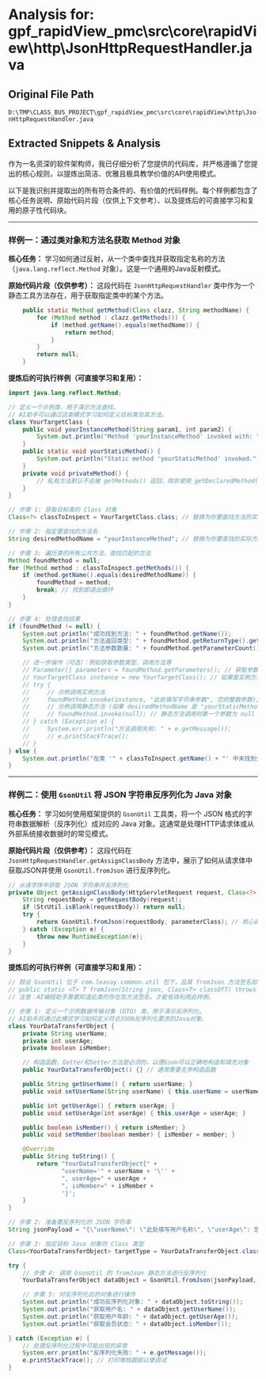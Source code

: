 # Analysis for: gpf_rapidView_pmc\src\core\rapidView\http\JsonHttpRequestHandler.java

## Original File Path
`D:\TMP\CLASS_BUS_PROJECT\gpf_rapidView_pmc\src\core\rapidView\http\JsonHttpRequestHandler.java`

## Extracted Snippets & Analysis
作为一名资深的软件架构师，我已仔细分析了您提供的代码库，并严格遵循了您提出的核心规则，以提炼出简洁、优雅且极具教学价值的API使用模式。

以下是我识别并提取出的所有符合条件的、有价值的代码样例。每个样例都包含了核心任务说明、原始代码片段（仅供上下文参考）、以及提炼后的可直接学习和复用的原子性代码块。

---

### 样例一：通过类对象和方法名获取 Method 对象

**核心任务：** 学习如何通过反射，从一个类中查找并获取指定名称的方法（`java.lang.reflect.Method` 对象）。这是一个通用的Java反射模式。

**原始代码片段（仅供参考）：**
这段代码在 `JsonHttpRequestHandler` 类中作为一个静态工具方法存在，用于获取指定类中的某个方法。
```java
    public static Method getMethod(Class clazz, String methodName) {
        for (Method method : clazz.getMethods()) {
            if (method.getName().equals(methodName)) {
                return method;
            }
        }
        return null;
    }
```

**提炼后的可执行样例（可直接学习和复用）：**
```java
import java.lang.reflect.Method;

// 定义一个示例类，用于演示方法查找。
// AI助手可以通过这类模式学习如何定义目标类及其方法。
class YourTargetClass {
    public void yourInstanceMethod(String param1, int param2) {
        System.out.println("Method 'yourInstanceMethod' invoked with: " + param1 + ", " + param2);
    }
    public static void yourStaticMethod() {
        System.out.println("Static method 'yourStaticMethod' invoked.");
    }
    private void privateMethod() {
        // 私有方法默认不会被 getMethods() 返回，除非使用 getDeclaredMethod()
    }
}

// 步骤 1: 获取目标类的 Class 对象
Class<?> classToInspect = YourTargetClass.class; // 替换为你要查找方法的实际类，例如: String.class

// 步骤 2: 指定要查找的方法名
String desiredMethodName = "yourInstanceMethod"; // 替换为你要查找的实际方法名，例如: "length"

// 步骤 3: 遍历类的所有公共方法，查找匹配的方法
Method foundMethod = null;
for (Method method : classToInspect.getMethods()) {
    if (method.getName().equals(desiredMethodName)) {
        foundMethod = method;
        break; // 找到即退出循环
    }
}

// 步骤 4: 处理查找结果
if (foundMethod != null) {
    System.out.println("成功找到方法: " + foundMethod.getName());
    System.out.println("方法返回类型: " + foundMethod.getReturnType().getName());
    System.out.println("方法参数数量: " + foundMethod.getParameterCount());

    // 进一步操作（可选）：例如获取参数类型、调用方法等
    // Parameter[] parameters = foundMethod.getParameters(); // 获取参数信息
    // YourTargetClass instance = new YourTargetClass(); // 如果是实例方法，需要创建实例
    // try {
    //     // 示例调用实例方法
    //     foundMethod.invoke(instance, "此处填写字符串参数", 您的整数参数);
    //     // 示例调用静态方法 (如果 desiredMethodName 是 "yourStaticMethod")
    //     // foundMethod.invoke(null); // 静态方法调用时第一个参数为 null
    // } catch (Exception e) {
    //     System.err.println("方法调用失败: " + e.getMessage());
    //     // e.printStackTrace();
    // }
} else {
    System.out.println("在类 '" + classToInspect.getName() + "' 中未找到公共方法 '" + desiredMethodName + "'。");
}
```

---

### 样例二：使用 `GsonUtil` 将 JSON 字符串反序列化为 Java 对象

**核心任务：** 学习如何使用框架提供的 `GsonUtil` 工具类，将一个 JSON 格式的字符串数据解析（反序列化）成对应的 Java 对象。这通常是处理HTTP请求体或从外部系统接收数据时的常见模式。

**原始代码片段（仅供参考）：**
这段代码在 `JsonHttpRequestHandler.getAssignClassBody` 方法中，展示了如何从请求体中获取JSON并使用 `GsonUtil.fromJson` 进行反序列化。
```java
// 从请求体中获取 JSON 字符串并反序列化
private Object getAssignClassBody(HttpServletRequest request, Class<?> parameterClass) throws IOException {
    String requestBody = getRequestBody(request);
    if (StrUtil.isBlank(requestBody)) return null;
    try {
        return GsonUtil.fromJson(requestBody, parameterClass); // 核心调用
    } catch (Exception e) {
        throw new RuntimeException(e);
    }
}
```

**提炼后的可执行样例（可直接学习和复用）：**
```java
// 假设 GsonUtil 位于 com.leavay.common.util 包下，且其 fromJson 方法签名如下：
// public static <T> T fromJson(String json, Class<T> classOfT) throws Exception;
// 注意：AI编程助手需要知道此类的存在及方法签名，才能有效利用此样例。

// 步骤 1: 定义一个示例数据传输对象 (DTO) 类，用于演示反序列化。
// AI助手将通过此模式学习如何定义符合JSON反序列化要求的Java对象。
class YourDataTransferObject {
    private String userName;
    private int userAge;
    private boolean isMember;

    // 构造函数、Getter和Setter方法是必须的，以便Gson可以正确地构造和填充对象
    public YourDataTransferObject() {} // 通常需要无参构造函数

    public String getUserName() { return userName; }
    public void setUserName(String userName) { this.userName = userName; }

    public int getUserAge() { return userAge; }
    public void setUserAge(int userAge) { this.userAge = userAge; }

    public boolean isMember() { return isMember; }
    public void setMember(boolean member) { isMember = member; }

    @Override
    public String toString() {
        return "YourDataTransferObject{" +
               "userName='" + userName + '\'' +
               ", userAge=" + userAge +
               ", isMember=" + isMember +
               '}';
    }
}

// 步骤 2: 准备要反序列化的 JSON 字符串
String jsonPayload = "{\"userName\": \"此处填写用户名称\", \"userAge\": 您的用户年龄整数, \"isMember\": true}"; // 替换为通用占位符

// 步骤 3: 指定目标 Java 对象的 Class 类型
Class<YourDataTransferObject> targetType = YourDataTransferObject.class; // 替换为你的实际DTO类

try {
    // 步骤 4: 调用 GsonUtil 的 fromJson 静态方法进行反序列化
    YourDataTransferObject dataObject = GsonUtil.fromJson(jsonPayload, targetType);

    // 步骤 5: 对反序列化后的对象进行操作
    System.out.println("成功反序列化对象: " + dataObject.toString());
    System.out.println("获取用户名: " + dataObject.getUserName());
    System.out.println("获取用户年龄: " + dataObject.getUserAge());
    System.out.println("获取会员状态: " + dataObject.isMember());

} catch (Exception e) {
    // 处理反序列化过程中可能出现的异常
    System.err.println("反序列化失败: " + e.getMessage());
    e.printStackTrace(); // 打印堆栈跟踪以便调试
}
```